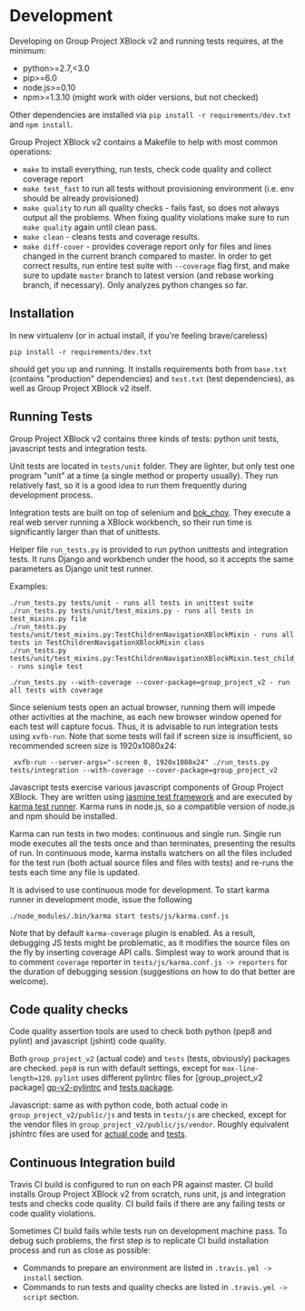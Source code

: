 # Development

Developing on Group Project XBlock v2 and running tests requires, at the minimum:

* python>=2.7,<3.0
* pip>=6.0
* node.js>=0.10
* npm>=1.3.10 (might work with older versions, but not checked)

Other dependencies are installed via `pip install -r requirements/dev.txt` and `npm install`.

Group Project XBlock v2 contains a Makefile to help with most common operations: 

* `make` to install everything, run tests, check code quality and collect coverage report
* `make test_fast` to run all tests without provisioning environment (i.e. env should be already provisioned)
* `make quality` to run all quality checks - fails fast, so does not always output all the problems. When fixing
    quality violations make sure to run `make quality` again until clean pass.
* `make clean` - cleans tests and coverage results.  
* `make diff-cover` - provides coverage report only for files and lines changed in the current branch compared to 
    master. In order to get correct results, run entire test suite with `--coverage` flag first, and make sure to update
    `master` branch to latest version (and rebase working branch, if necessary). Only analyzes python changes so far.

## Installation

In new virtualenv (or in actual install, if you're feeling brave/careless)

    pip install -r requirements/dev.txt 

should get you up and running. It installs requirements both from `base.txt` (contains "production" dependencies) and 
`test.txt` (test dependencies), as well as Group Project XBlock v2 itself.

## Running Tests

Group Project XBlock v2 contains three kinds of tests: python unit tests, javascript tests and integration tests.

Unit tests are located in `tests/unit` folder. They are lighter, but only test one program "unit" at a time (a single 
method or property usually). They run relatively fast, so it is a good idea to run them frequently during development 
process.

Integration tests are built on top of selenium and [bok_choy][bok-choy]. They execute a real web server running a XBlock
workbench, so their run time is significantly larger than that of unittests.

Helper file `run_tests.py` is provided to run python unittests and integration tests. It runs Django and workbench
under the hood, so it accepts the same parameters as Django unit test runner.

Examples:

    ./run_tests.py tests/unit - runs all tests in unittest suite
    ./run_tests.py tests/unit/test_mixins.py - runs all tests in test_mixins.py file 
    ./run_tests.py tests/unit/test_mixins.py:TestChildrenNavigationXBlockMixin - runs all tests in TestChildrenNavigationXBlockMixin class
    ./run_tests.py tests/unit/test_mixins.py:TestChildrenNavigationXBlockMixin.test_child_category - runs single test
    
    ./run_tests.py --with-coverage --cover-package=group_project_v2 - run all tests with coverage

Since selenium tests open an actual browser, running them will impede other activities at the machine, as each new 
browser window opened for each test will capture focus. Thus, it is advisable to run integration tests using `xvfb-run`. 
Note that some tests will fail if screen size is insufficient, so recommended screen size is 1920x1080x24:

     xvfb-run --server-args="-screen 0, 1920x1080x24" ./run_tests.py tests/integration --with-coverage --cover-package=group_project_v2

[bok-choy]: https://github.com/edx/bok-choy

Javascript tests exercise various javascript components of Group Project XBlock. They are written using [jasmine test
framework][jasmine-test-framework] and are executed by [karma test runner][karma-test-runner]. Karma runs in node.js,
so a compatible version of node.js and npm should be installed.

Karma can run tests in two modes: continuous and single run. Single run mode executes all the tests once and than 
terminates, presenting the results of run. In continuous mode, karma installs watchers on all the files included for the
test run (both actual source files and files with tests) and re-runs the tests each time any file is updated.

It is advised to use continuous mode for development. To start karma runner in development mode, issue the following

    ./node_modules/.bin/karma start tests/js/karma.conf.js
    
Note that by default `karma-coverage` plugin is enabled. As a result, debugging JS tests might be problematic, as it
modifies the source files on the fly by inserting coverage API calls. Simplest way to work around that is to comment 
`coverage` reporter in `tests/js/karma.conf.js -> reporters` for the duration of debugging session (suggestions on how 
to do that better are welcome). 

[jasmine-test-framework]: http://jasmine.github.io/edge/introduction.html
[karma-test-runner]: https://karma-runner.github.io/0.13/index.html

## Code quality checks

Code quality assertion tools are used to check both python (pep8 and pylint) and javascript (jshint) code quality.
 
Both `group_project_v2` (actual code) and `tests` (tests, obviously) packages are checked. `pep8` is run with default 
settings, except for `max-line-length=120`. `pylint` uses different pylintrc files for [group_project_v2 package]
[gp-v2-pylintrc] and [tests package][tests-pylintrc].

[gp-v2-pylintrc]: pylintrc
[tests-pylintrc]: tests/pylintrc

Javascript: same as with python code, both actual code in `group_project_v2/public/js` and tests in `tests/js` are 
checked, except for the vendor files in `group_project_v2/public/js/vendor`. Roughly equivalent jshintrc files are
used for [actual code][gp-v2-jshintrc] and [tests][tests-jshintrc].

[gp-v2-jshintrc]: .jshintrc
[tests-jshintrc]: tests/.jshintrc

[jshintrc]: .jshintrc

## Continuous Integration build

Travis CI build is configured to run on each PR against master. CI build installs Group Project XBlock v2 from scratch,
runs unit, js and integration tests and checks code quality. CI build fails if there are any failing tests or code 
quality violations.

Sometimes CI build fails while tests run on development machine pass. To debug such problems, the first step is to 
replicate CI build installation process and run as close as possible:

* Commands to prepare an environment are listed in `.travis.yml -> install` section.
* Commands to run tests and quality checks are listed in `.travis.yml -> script` section.
